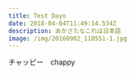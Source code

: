```yaml
---
title: Test Dayo
date: 2018-04-04T11:49:14.534Z
description: あかさたなこれは日本語
image: /img/20160902_110551-1.jpg
---
```

チャッピー　chappy
